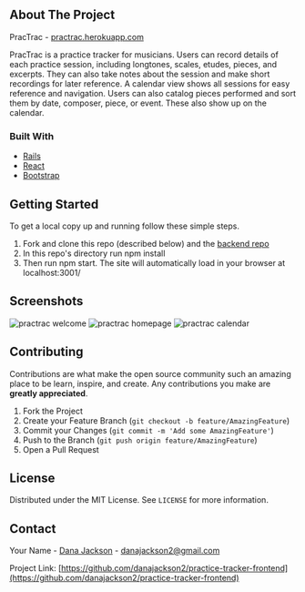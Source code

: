 ## About The Project

PracTrac - [practrac.herokuapp.com](http://practrac.herokuapp.com)

PracTrac is a practice tracker for musicians. Users can record details of each practice session, including longtones, scales, etudes, pieces, and excerpts. They can also take notes about the session and make short recordings for later reference. A calendar view shows all sessions for easy reference and navigation. Users can also catalog pieces performed and sort them by date, composer, piece, or event. These also show up on the calendar.

### Built With

* [Rails](https://rubyonrails.org/)
* [React](https://reactjs.org/)
* [Bootstrap](https://getbootstrap.com)


## Getting Started

To get a local copy up and running follow these simple steps.
1. Fork and clone this repo (described below) and the [backend repo](github.com/danajackson2/practice-tracker-backend)
2. In this repo's directory run npm install
3. Then run npm start. The site will automatically load in your browser at localhost:3001/

## Screenshots
![practrac welcome](https://i.imgur.com/J3QiUG3.png)
![practrac homepage](https://i.imgur.com/iXzHaF6.png)
![practrac calendar](https://i.imgur.com/4LmV94j.png)

## Contributing

Contributions are what make the open source community such an amazing place to be learn, inspire, and create. Any contributions you make are **greatly appreciated**.

1. Fork the Project
2. Create your Feature Branch (`git checkout -b feature/AmazingFeature`)
3. Commit your Changes (`git commit -m 'Add some AmazingFeature'`)
4. Push to the Branch (`git push origin feature/AmazingFeature`)
5. Open a Pull Request


## License

Distributed under the MIT License. See `LICENSE` for more information.


## Contact

Your Name - [Dana Jackson](danajackson2.medium.com) - danajackson2@gmail.com

Project Link: [https://github.com/danajackson2/practice-tracker-frontend](https://github.com/danajackson2/practice-tracker-frontend)
